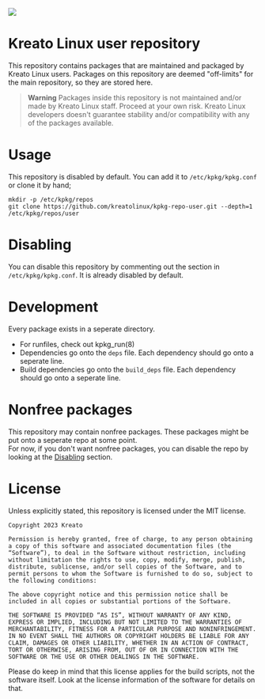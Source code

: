 <p align="left">
<img src="https://github.com/kreatolinux/logo/blob/master/withtext.png"> 
</p>

# Kreato Linux user repository
This repository contains packages that are maintained and packaged by Kreato Linux users. Packages on this repository are deemed "off-limits" for the main repository, so they are stored here.

> **Warning**
> Packages inside this repository is not maintained and/or made by Kreato Linux staff. Proceed at your own risk. Kreato Linux developers doesn't guarantee stability and/or compatibility with any of the packages available. 

# Usage
This repository is disabled by default. You can add it to `/etc/kpkg/kpkg.conf` or clone it by hand;
```
mkdir -p /etc/kpkg/repos
git clone https://github.com/kreatolinux/kpkg-repo-user.git --depth=1 /etc/kpkg/repos/user
```

# Disabling
You can disable this repository by commenting out the section in `/etc/kpkg/kpkg.conf`. It is already disabled by default.

# Development
Every package exists in a seperate directory.

* For runfiles, check out kpkg_run(8)
* Dependencies go onto the `deps` file. Each dependency should go onto a seperate line.
* Build dependencies go onto the `build_deps` file. Each dependency should go onto a seperate line.

# Nonfree packages
This repository may contain nonfree packages. These packages might be put onto a seperate repo at some point.\
For now, if you don't want nonfree packages, you can disable the repo by looking at the [Disabling](README.md#Disabling) section.

# License
Unless explicitly stated, this repository is licensed under the MIT license.

```
Copyright 2023 Kreato

Permission is hereby granted, free of charge, to any person obtaining a copy of this software and associated documentation files (the “Software”), to deal in the Software without restriction, including without limitation the rights to use, copy, modify, merge, publish, distribute, sublicense, and/or sell copies of the Software, and to permit persons to whom the Software is furnished to do so, subject to the following conditions:

The above copyright notice and this permission notice shall be included in all copies or substantial portions of the Software.

THE SOFTWARE IS PROVIDED “AS IS”, WITHOUT WARRANTY OF ANY KIND, EXPRESS OR IMPLIED, INCLUDING BUT NOT LIMITED TO THE WARRANTIES OF MERCHANTABILITY, FITNESS FOR A PARTICULAR PURPOSE AND NONINFRINGEMENT. IN NO EVENT SHALL THE AUTHORS OR COPYRIGHT HOLDERS BE LIABLE FOR ANY CLAIM, DAMAGES OR OTHER LIABILITY, WHETHER IN AN ACTION OF CONTRACT, TORT OR OTHERWISE, ARISING FROM, OUT OF OR IN CONNECTION WITH THE SOFTWARE OR THE USE OR OTHER DEALINGS IN THE SOFTWARE.
```

Please do keep in mind that this license applies for the build scripts, not the software itself. Look at the license information of the software for details on that.

